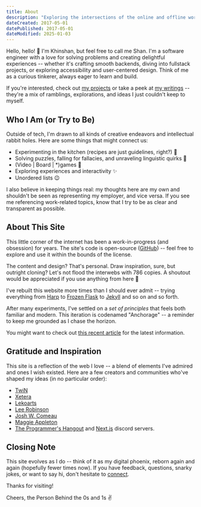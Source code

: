 ```yaml
---
title: About
description: "Exploring the intersections of the online and offline worlds with curiosity, creativity, and a dash of adventure."
dateCreated: 2017-05-01
datePublished: 2017-05-01
dateModified: 2025-01-03
---
```


Hello, hello! :wave: I'm Khinshan, but feel free to call me Shan. I'm a software engineer with a
love for solving problems and creating delightful experiences -- whether it's crafting smooth
backends, diving into fullstack projects, or exploring accessibility and user-centered design. Think
of me as a curious tinkerer, always eager to learn and build.

If you're interested, check out [my projects](/projects) or take a peek at [my writings](/writings)
-- they're a mix of ramblings, explorations, and ideas I just couldn't keep to myself.

## Who I Am (or Try to Be)

Outside of tech, I'm drawn to all kinds of creative endeavors and intellectual rabbit holes. Here
are some things that might connect us:

- Experimenting in the kitchen (recipes are just guidelines, right?) :shallow_pan_of_food:
- Solving puzzles, falling for fallacies, and unraveling linguistic quirks :jigsaw:
- (Video | Board | \*)games :game_die:
- Exploring experiences and interactivity :sparkles:
- Unordered lists :wink:

I also believe in keeping things real: my thoughts here are my own and shouldn't be seen as
representing my employer, and vice versa. If you see me referencing work-related topics, know that I
try to be as clear and transparent as possible.

## About This Site

This little corner of the internet has been a work-in-progress (and obsession) for years. The site's
code is open-source ([GitHub](https://github.com/khinshankhan/www)) -- feel free to explore and use
it within the bounds of the license.

The content and design? That's personal. Draw inspiration, sure, but outright cloning? Let's not
flood the interwebs with 786 copies. A shoutout would be appreciated if you use anything from here
:slightly_smiling_face:

I've rebuilt this website more times than I should ever admit -- trying everything from
[Harp](https://github.com/sintaxi/harp) to [Frozen
Flask](https://github.com/Frozen-Flask/Frozen-Flask) to [Jekyll](https://github.com/jekyll/jekyll)
and so on and so forth.

After many experiments, I've settled on a _set of principles_ that feels both familiar and
modern. This iteration is codenamed "Anchorage" -- a reminder to keep me grounded as I chase the
horizon.

You might want to check out [this recent article](/writings/this-website-in-2025) for the latest
information.

## Gratitude and Inspiration

This site is a reflection of the web I love -- a blend of elements I've admired and ones I wish
existed. Here are a few creators and communities who've shaped my ideas (in no particular order):

- [TwiN](https://twin.sh/)
- [Xetera](https://xetera.dev/)
- [Lekoarts](https://www.lekoarts.de/)
- [Lee Robinson](https://leerob.io/)
- [Josh W. Comeau](https://www.joshwcomeau.com/)
- [Maggie Appleton](https://maggieappleton.com/)
- [The Programmer's Hangout](https://discord.gg/programming/) and
  [Next.js](https://discord.com/invite/nextjs) discord servers.

## Closing Note

This site evolves as I do -- think of it as my digital phoenix, reborn again and again (hopefully
fewer times now). If you have feedback, questions, snarky jokes, or want to say hi, don't hesitate
to [connect](/connect).

Thanks for visiting!

Cheers, the Person Behind the 0s and 1s :v:
